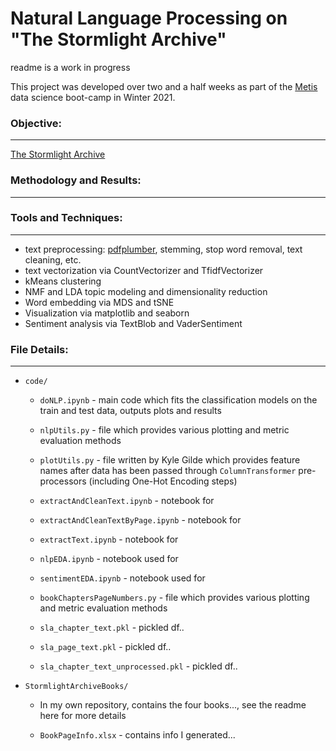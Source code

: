 # Natural Language Processing on "The Stormlight Archive"

readme is a work in progress

This project was developed over two and a half weeks as part of the [Metis](https://www.thisismetis.com/) data science boot-camp in Winter 2021.

### Objective:
---


[The Stormlight Archive](https://www.brandonsanderson.com/the-stormlight-archive-series/)



### Methodology and Results:
---




### Tools and Techniques:
---

- text preprocessing: [pdfplumber](https://github.com/jsvine/pdfplumber), stemming, stop word removal, text cleaning, etc.
- text vectorization via CountVectorizer and TfidfVectorizer
- kMeans clustering
- NMF and LDA topic modeling and dimensionality reduction
- Word embedding via MDS and tSNE
- Visualization via matplotlib and seaborn
- Sentiment analysis via TextBlob and VaderSentiment






### File Details:
---

- `code/`

	- `doNLP.ipynb` - main code which fits the classification models on the train and test data, outputs plots and results
	- `nlpUtils.py` - file which provides various plotting and metric evaluation methods
	- `plotUtils.py` - file written by Kyle Gilde which provides feature names after data has been passed through `ColumnTransformer` pre-processors (including One-Hot Encoding steps)
	- `extractAndCleanText.ipynb` - notebook for
	- `extractAndCleanTextByPage.ipynb` - notebook for
	- `extractText.ipynb` - notebook for
	- `nlpEDA.ipynb` - notebook used for 
	- `sentimentEDA.ipynb` - notebook used for 
	- `bookChaptersPageNumbers.py` - file which provides various plotting and metric evaluation methods

	- `sla_chapter_text.pkl` - pickled df..
	- `sla_page_text.pkl` - pickled df..
	- `sla_chapter_text_unprocessed.pkl` - pickled df..



- `StormlightArchiveBooks/`

	- In my own repository, contains the four books..., see the readme here for more details

	- `BookPageInfo.xlsx` - contains info I generated...
	
